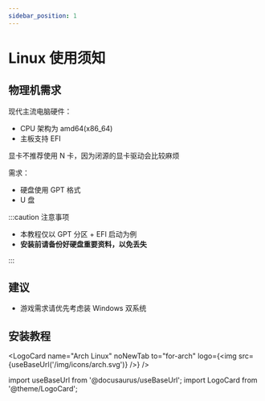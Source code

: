 ```yaml
---
sidebar_position: 1
---
```


# Linux 使用须知

## 物理机需求

现代主流电脑硬件：

- CPU 架构为 amd64(x86_64)
- 主板支持 EFI

显卡不推荐使用 N 卡，因为闭源的显卡驱动会比较麻烦

需求：

- 硬盘使用 GPT 格式
- U 盘

:::caution 注意事项

- 本教程仅以 GPT 分区 + EFI 启动为例
- **安装前请备份好硬盘重要资料，以免丢失**

:::

## 建议

- 游戏需求请优先考虑装 Windows 双系统

## 安装教程

<LogoCard
    name="Arch Linux"
    noNewTab to="for-arch"
    logo={<img src={useBaseUrl('/img/icons/arch.svg')} />}
/>

import useBaseUrl from '@docusaurus/useBaseUrl';
import LogoCard from '@theme/LogoCard';
